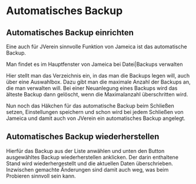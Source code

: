 # Automatisches Backup

## Automatisches Backup einrichten

Eine auch für JVerein sinnvolle Funktion von Jameica ist das automatische Backup.

Man findet es im Hauptfenster von Jameica bei Datei\|Backups verwalten

Hier stellt man das Verzeichnis ein, in das man die Backups legen will, auch über eine Auswahlbox. Dazu gibt man die maximale Anzahl der Backups an, die man verwalten will. Bei einer Neuanlegung eines Backups wird das älteste Backup dann gelöscht, wenn die Maximalanzahl überschritten wird.

Nun noch das Häkchen für das automatische Backup beim Schließen setzen, Einstellungen speichern und schon wird bei jedem Schließen von Jameica und damit auch von JVerein ein automatisches Backup angelegt.

## Automatisches Backup wiederherstellen

Hierfür das Backup aus der Liste anwählen und unten den Button ausgewähltes Backup wiederherstellen anklicken. Der darin enthaltene Stand wird wiederhergestellt und die aktuellen Daten überschrieben. Inzwischen gemachte Änderungen sind damit auch weg, was beim Probieren sinnvoll sein kann.



